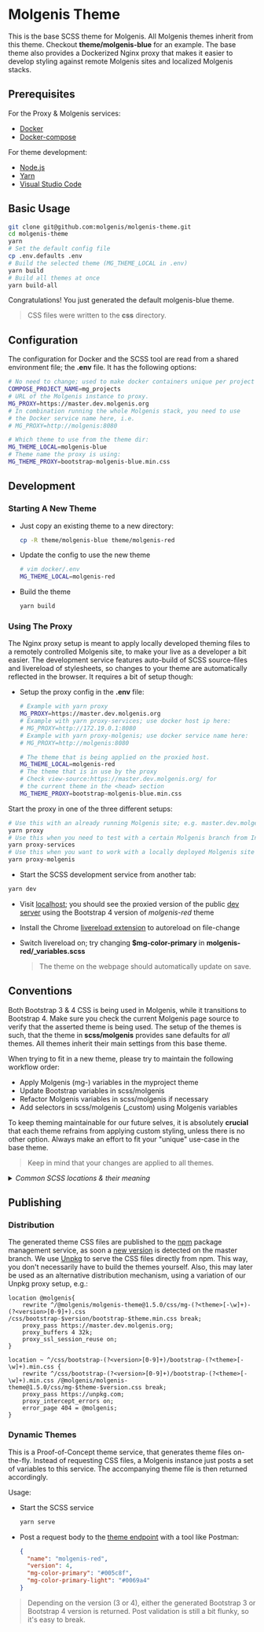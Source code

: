 # Molgenis Theme

This is the base SCSS theme for Molgenis. All Molgenis themes
inherit from this theme. Checkout **theme/molgenis-blue**
for an example. The base theme also provides a Dockerized
Nginx proxy that makes it easier to develop styling against
remote Molgenis sites and localized Molgenis stacks.

## Prerequisites

For the Proxy & Molgenis services:

* [Docker](https://docs.docker.com/docker-for-mac/install/)
* [Docker-compose](https://docs.docker.com/compose/install/)

For theme development:

* [Node.js](https://nodejs.org/dist/v14.9.0/node-v14.9.0.pkg)
* [Yarn](https://classic.yarnpkg.com/en/docs/install/#mac-stable)
* [Visual Studio Code](https://code.visualstudio.com/docs/setup/mac)

## Basic Usage

```bash
git clone git@github.com:molgenis/molgenis-theme.git
cd molgenis-theme
yarn
# Set the default config file
cp .env.defaults .env
# Build the selected theme (MG_THEME_LOCAL in .env)
yarn build
# Build all themes at once
yarn build-all
```

Congratulations! You just generated the default molgenis-blue theme.

> CSS files were written to the **css** directory.

## Configuration

The configuration for Docker and the SCSS tool are read from a shared
environment file; the **.env** file.
It has the following options:

```bash
# No need to change; used to make docker containers unique per project
COMPOSE_PROJECT_NAME=mg_projects
# URL of the Molgenis instance to proxy.
MG_PROXY=https://master.dev.molgenis.org
# In combination running the whole Molgenis stack, you need to use
# the Docker service name here, i.e.
# MG_PROXY=http://molgenis:8080

# Which theme to use from the theme dir:
MG_THEME_LOCAL=molgenis-blue
# Theme name the proxy is using:
MG_THEME_PROXY=bootstrap-molgenis-blue.min.css
```

## Development

### Starting A New Theme

* Just copy an existing theme to a new directory:

  ```bash
  cp -R theme/molgenis-blue theme/molgenis-red
  ```

* Update the config to use the new theme

  ```bash
  # vim docker/.env
  MG_THEME_LOCAL=molgenis-red
  ```

* Build the theme

  ```bash
  yarn build
  ```

### Using The Proxy

The Nginx proxy setup is meant to apply locally developed theming files
to a remotely controlled Molgenis site, to make your live as a developer
a bit easier. The development service features auto-build of SCSS source-files
and livereload of stylesheets, so changes to your theme are automatically
reflected in the browser. It requires a bit of setup though:

* Setup the proxy config in the **.env** file:

  ```bash
  # Example with yarn proxy
  MG_PROXY=https://master.dev.molgenis.org
  # Example with yarn proxy-services; use docker host ip here:
  # MG_PROXY=http://172.19.0.1:8080
  # Example with yarn proxy-molgenis; use docker service name here:
  # MG_PROXY=http://molgenis:8080

  # The theme that is being applied on the proxied host.
  MG_THEME_LOCAL=molgenis-red
  # The theme that is in use by the proxy
  # Check view-source:https://master.dev.molgenis.org/ for
  # the current theme in the <head> section
  MG_THEME_PROXY=bootstrap-molgenis-blue.min.css
  ```

Start the proxy in one of the three different setups:

```bash
# Use this with an already running Molgenis site; e.g. master.dev.molgenis.org
yarn proxy
# Use this when you need to test with a certain Molgenis branch from IntelliJ
yarn proxy-services
# Use this when you want to work with a locally deployed Molgenis site
yarn proxy-molgenis
```

* Start the SCSS development service from another tab:

```bash
yarn dev
```

* Visit [localhost](http://localhost); you should see the proxied version of the public [dev server](https://master.molgenis.org)
  using the Bootstrap 4 version of *molgenis-red* theme

* Install the Chrome [livereload extension](https://chrome.google.com/webstore/detail/livereload/jnihajbhpnppcggbcgedagnkighmdlei)
  to autoreload on file-change

* Switch livereload on; try changing **$mg-color-primary** in **molgenis-red/_variables.scss**

  > The theme on the webpage should automatically update on save.

## Conventions

Both Bootstrap 3 & 4 CSS is being used in Molgenis, while it transitions to Bootstrap 4.
Make sure you check the current Molgenis page source to verify that the asserted theme
is being used. The setup of the themes is such, that the theme in **scss/molgenis**
provides sane defaults for *all* themes. All themes inherit their main settings from
this base theme.

When trying to fit in a new theme, please try to maintain the following workflow order:

* Apply Molgenis (mg-) variables in the myproject theme
* Update Bootstrap variables in scss/molgenis
* Refactor Molgenis variables in scss/molgenis if necessary
* Add selectors in scss/molgenis (_custom) using Molgenis variables

To keep theming maintainable for our future selves, it is absolutely **crucial**
that each theme refrains from applying custom styling, unless there is no
other option. Always make an effort to fit your "unique" use-case in the
base theme.

> Keep in mind that your changes are applied to all themes.

<details>
<summary><em>Common SCSS locations & their meaning</em></summary>

```markdown
* **theme-3.scss** is the root source-file for the generated Molgenis Bootstrap 3 theme
* **theme-4.scss** is the root source-file for the generated Molgenis Bootstrap 4 theme
* Theme variables go in **./theme/myproject/_variables.scss**
* Theme-agnostic fixes should be made in the main theme at **./scss/molgenis**
* Molgenis theme variables start with the **mg-** prefix
* Molgenis theme variables are in **./scss/molgenis/_variables.scss**
* Do not use Bootstrap variables in themes directly if you don't need to;
* use the **mg-** prefixed Molgenis theme variables instead
* Bootstrap-3 variables are in **./node_modules/bootstrap-sass/assets/stylesheets/bootstrap/_variables.scss**
* Bootstrap-4 variables are in **./node_modules/bootstrap-scss/_variables.scss**
* Bootstrap-3 variables are customized in **./scss/molgenis/theme-3/_variables.scss**
* Bootstrap-4 variables are customized in **./scss/molgenis/theme-4/_variables.scss**
* Small theme-agnostic Bootstrap-agnostic selectors are in **scss/molgenis/_custom.scss**
* Extensive theme-agnostic Bootstrap-agnostic selectors are in **scss/molgenis/elements/_some-page-element.scss**
* Small theme-agnostic Bootstrap-3 specific selectors are in **scss/molgenis/theme-3/_custom.scss**
* Extensive theme-agnostic Bootstrap-3 specific selectors are in **scss/molgenis/theme-3/elements/_some-page-element.scss**
* Theme-agnostic Bootstrap-4 specific selectors are in **scss/molgenis/theme-4/_custom.scss**
* Extensive theme-agnostic Bootstrap-4 specific selectors are in **scss/molgenis/theme-4/elements/_some-page-element.scss**
```

</details>

## Publishing

### Distribution

The generated theme CSS files are published to the [npm](http://npmjs.com/@molgenis/molgenis-theme)
package management service, as soon a [new version](https://github.com/molgenis/molgenis-theme/actions?query=workflow%3ACI)
is detected on the master branch. We use [Unpkg](https://unpkg.com/browse/@molgenis/molgenis-theme@latest/css/) to serve the
CSS files directly from npm. This way, you don't necessarily have to build the themes yourself.
Also, this may later be used as an alternative distribution mechanism, using a variation
of our Unpkg proxy setup, e.g.:

```nginx
location @molgenis{
    rewrite ^/@molgenis/molgenis-theme@1.5.0/css/mg-(?<theme>[-\w]+)-(?<version>[0-9]+).css /css/bootstrap-$version/bootstrap-$theme.min.css break;
    proxy_pass https://master.dev.molgenis.org;
    proxy_buffers 4 32k;
    proxy_ssl_session_reuse on;
}

location ~ ^/css/bootstrap-(?<version>[0-9]+)/bootstrap-(?<theme>[-\w]+).min.css {
    rewrite ^/css/bootstrap-(?<version>[0-9]+)/bootstrap-(?<theme>[-\w]+).min.css /@molgenis/molgenis-theme@1.5.0/css/mg-$theme-$version.css break;
    proxy_pass https://unpkg.com;
    proxy_intercept_errors on;
    error_page 404 = @molgenis;
}
```

### Dynamic Themes

This is a Proof-of-Concept theme service, that generates theme files on-the-fly.
Instead of requesting CSS files, a Molgenis instance just posts a set of variables
to this service. The accompanying theme file is then returned accordingly.

Usage:

* Start the SCSS service

  ```bash
  yarn serve
  ```

* Post a request body to the [theme endpoint](http://localhost:8080/theme) with a tool like Postman:

  ```json
  {
    "name": "molgenis-red",
    "version": 4,
    "mg-color-primary": "#005c8f",
    "mg-color-primary-light": "#0069a4"
  }
  ```

> Depending on the version (3 or 4), either the generated Bootstrap 3 or Bootstrap 4
  version is returned. Post validation is still a bit flunky, so it's easy to break.
